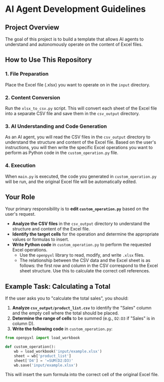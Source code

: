 # AI Agent Development Guidelines

## Project Overview

The goal of this project is to build a template that allows AI agents to understand and autonomously operate on the content of Excel files.

## How to Use This Repository

### 1. File Preparation

Place the Excel file (.xlsx) you want to operate on in the `input` directory.

### 2. Content Conversion

Run the `xlsx_to_csv.py` script. This will convert each sheet of the Excel file into a separate CSV file and save them in the `csv_output` directory.

### 3. AI Understanding and Code Generation

As an AI agent, you will read the CSV files in the `csv_output` directory to understand the structure and content of the Excel file. Based on the user's instructions, you will then write the specific Excel operations you want to perform as Python code in the `custom_operation.py` file.

### 4. Execution

When `main.py` is executed, the code you generated in `custom_operation.py` will be run, and the original Excel file will be automatically edited.

## Your Role

Your primary responsibility is to **edit `custom_operation.py`** based on the user's request.

- **Analyze the CSV files** in the `csv_output` directory to understand the structure and content of the Excel file.
- **Identify the target cells** for the operation and determine the appropriate values or formulas to insert.
- **Write Python code** in `custom_operation.py` to perform the requested Excel operations.
  - Use the `openpyxl` library to read, modify, and write `.xlsx` files.
  - The relationship between the CSV data and the Excel sheet is as follows: the first row and column in the CSV correspond to the Excel sheet structure. Use this to calculate the correct cell references.

## Example Task: Calculating a Total

If the user asks you to "calculate the total sales", you should:

1.  **Analyze `csv_output/product_list.csv`** to identify the "Sales" column and the empty cell where the total should be placed.
2.  **Determine the range of cells** to be summed (e.g., `D2:D3` if "Sales" is in column D).
3.  **Write the following code** in `custom_operation.py`:

```python
from openpyxl import load_workbook

def custom_operation():
    wb = load_workbook('input/example.xlsx')
    sheet = wb['product_list']
    sheet['D4'] = '=SUM(D2:D3)'
    wb.save('input/example.xlsx')
```

This will insert the sum formula into the correct cell of the original Excel file.
